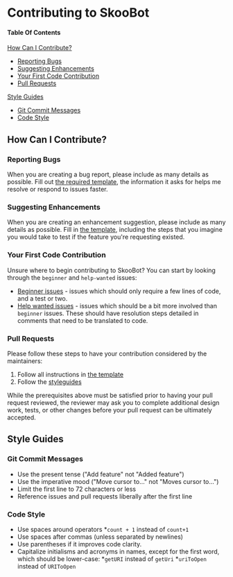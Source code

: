 
# Contributing to SkooBot

#### Table Of Contents

[How Can I Contribute?](#how-can-i-contribute)
  * [Reporting Bugs](#reporting-bugs)
  * [Suggesting Enhancements](#suggesting-enhancements)
  * [Your First Code Contribution](#your-first-code-contribution)
  * [Pull Requests](#pull-requests)

[Style Guides](#style-guides)
* [Git Commit Messages](#git-commit-messages)
* [Code Style](#code-style)

## How Can I Contribute?

### Reporting Bugs
When you are creating a bug report, please include as many details as possible. Fill out [the required template](ISSUE_TEMPLATE.md), the information it asks for helps me resolve or respond to issues faster.

### Suggesting Enhancements
When you are creating an enhancement suggestion, please include as many details as possible. Fill in [the template](ISSUE_TEMPLATE.md), including the steps that you imagine you would take to test if the feature you're requesting existed.

### Your First Code Contribution
Unsure where to begin contributing to SkooBot? You can start by looking through the `beginner` and `help-wanted` issues:

* [Beginner issues][beginner] - issues which should only require a few lines of code, and a test or two.
* [Help wanted issues][help-wanted] - issues which should be a bit more involved than `beginner` issues. These should have resolution steps detailed in comments that need to be translated to code.

### Pull Requests
Please follow these steps to have your contribution considered by the maintainers:

1. Follow all instructions in [the template](PULL_REQUEST_TEMPLATE.md)
2. Follow the [styleguides](#styleguides)

While the prerequisites above must be satisfied prior to having your pull request reviewed, the reviewer may ask you to complete additional design work, tests, or other changes before your pull request can be ultimately accepted.

## Style Guides

### Git Commit Messages
* Use the present tense ("Add feature" not "Added feature")
* Use the imperative mood ("Move cursor to..." not "Moves cursor to...")
* Limit the first line to 72 characters or less
* Reference issues and pull requests liberally after the first line

### Code Style
* Use spaces around operators
  *`count + 1` instead of `count+1`
* Use spaces after commas (unless separated by newlines)
* Use parentheses if it improves code clarity.
* Capitalize initialisms and acronyms in names, except for the first word, which should be lower-case:
  *`getURI` instead of `getUri`
  *`uriToOpen` instead of `URIToOpen`

[beginner]:https://github.com/search?l=&q=is%3Aopen+is%3Aissue+label%3Abeginner+repo%3Askoobydoo%2Ftome4-skoobot&type=Issues
[help-wanted]:https://github.com/search?q=is%3Aopen+is%3Aissue+label%3Ahelp-wanted+repo%3Askoobydoo%2Ftome4-skoobot&type=Issues

